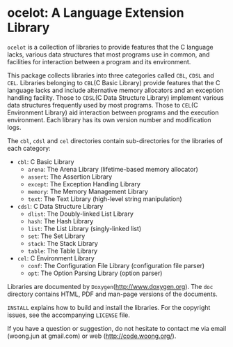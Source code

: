 ocelot: A Language Extension Library
====================================

`ocelot` is a collection of libraries to provide features that the C language
lacks, various data structures that most programs use in common, and facilities
for interaction between a program and its environment.

This package collects libraries into three categories called `CBL`, `CDSL` and
`CEL`. Libraries belonging to `CBL`(C Basic Library) provide features that the
C language lacks and include alternative memory allocators and an exception
handling facility. Those to `CDSL`(C Data Structure Library) implement various
data structures frequently used by most programs. Those to `CEL`(C Environment
Library) aid interaction between programs and the execution environment. Each
library has its own version number and modification logs.

The `cbl`, `cdsl` and `cel` directories contain sub-directories for the
libraries of each category:

- `cbl`: C Basic Library
    - `arena`: The Arena Library (lifetime-based memory allocator)
    - `assert`: The Assertion Library
    - `except`: The Exception Handling Library
    - `memory`: The Memory Management Library
    - `text`: The Text Library (high-level string manipulation)
- `cdsl`: C Data Structure Library
    - `dlist`: The Doubly-linked List Library
    - `hash`: The Hash Library
    - `list`: The List Library (singly-linked list)
    - `set`: The Set Library
    - `stack`: The Stack Library
    - `table`: The Table Library
- `cel`: C Environment Library
    - `conf`: The Configuration File Library (configuration file parser)
    - `opt`: The Option Parsing Library (option parser)

Libraries are documented by `Doxygen`(http://www.doxygen.org). The `doc`
directory contains HTML, PDF and man-page versions of the documents.

`INSTALL` explains how to build and install the libraries. For the copyright
issues, see the accompanying `LICENSE` file.

If you have a question or suggestion, do not hesitate to contact me via email
(woong.jun at gmail.com) or web (http://code.woong.org/).
